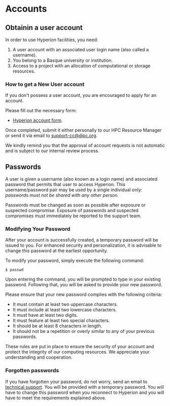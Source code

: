 # Accounts

## Obtainin a user account

In order to use Hyperion facilities, you need:

1. A user account with an associated user login name (also called a username).
2. You belong to a Basque university or institution.
3. Access to a project with an allocation of computational or storage resources.


### How to get a New User account

If you don't possess a user account, you are encouraged to apply for an account.

Please fill out the necessary form:

- [Hyperion account form](dipc_account_form.pdf).

Once completed, submit it either personally to our HPC Resource Manager or send it via email to <support-cc@dipc.org>.

We kindly remind you that the approval of account requests is not automatic and is subject to our internal review process.

## Passwords

A user is given a username (also known as a login name) and associated password that permits that user to access Hyperion. This username/password pair may be used by a single individual only: _passwords must not be shared with any other person._

Passwords must be changed as soon as possible after exposure or suspected compromise. Exposure of passwords and suspected compromises must immediately be reported to the support team. 

### Modifying Your Password

After your account is successfully created, a temporary password will be issued to you. For enhanced security and personalization, it is advisable to change this password at the earliest opportunity.

To modify your password, simply execute the following command:

```
$ passwd 
```

Upon entering the command, you will be prompted to type in your existing password. Following that, you will be asked to provide your new password.

Please ensure that your new password complies with the following criteria:

- It must contain at least two uppercase characters.
- It must include at least two lowercase characters.
- It must have at least two digits.
- It must feature at least two special characters.
- It should be at least 8 characters in length.
- It should not be a repetition or overly similar to any of your previous passwords.

These rules are put in place to ensure the security of your account and protect the integrity of our computing resources. We appreciate your understanding and cooperation.

### Forgotten passwords

If you have forgotten your password, do not worry, send an email to [technical support](support-cc@dipc.ord). You will be provided with a temporary password.
You will have to change this password when you reconnect to Hyperion and you will have to meet the requirements explained above.

